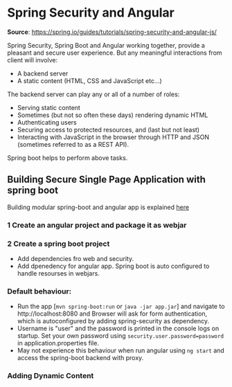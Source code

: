 # Spring Security and Angular  
**Source**: https://spring.io/guides/tutorials/spring-security-and-angular-js/

Spring Security, Spring Boot and Angular working together, provide a pleasant and secure user experience. But any meaningful interactions from client will involve:
* A backend server 
* A static content (HTML, CSS and JavaScript etc...)


The backend server can play any or all of a number of roles: 
* Serving static content
* Sometimes (but not so often these days) rendering dynamic HTML
* Authenticating users
* Securing access to protected resources, and (last but not least) 
* Interacting with JavaScript in the browser through HTTP and JSON (sometimes referred to as a REST API).

Spring boot helps to perform above tasks.


## Building Secure Single Page Application with spring boot 

Building modular spring-boot and angular app is explained [here](https://github.com/CodeAlpesh/java/tree/master/spring-boot-angular-integration/templateapp) 

### 1 Create an angular project and package it as webjar
### 2 Create a spring boot project 
* Add dependencies fro web and security.
* Add dpenedency for angular app. Spring boot is auto configured to handle resourses in webjars.

### Default behaviour:
* Run the app [`mvn spring-boot:run` or `java -jar app.jar`] and navigate to http://localhost:8080 and Browser will ask for form authentication, which is autoconfigured by adding spring-security as dependency.
* Username is "user" and the password is printed in the console logs on startup. Set your own password using `security.user.password=password` in application.properties file.
* May not experience this behaviour when run angular using `ng start` and access the spring-boot backend with proxy.


### Adding Dynamic Content

